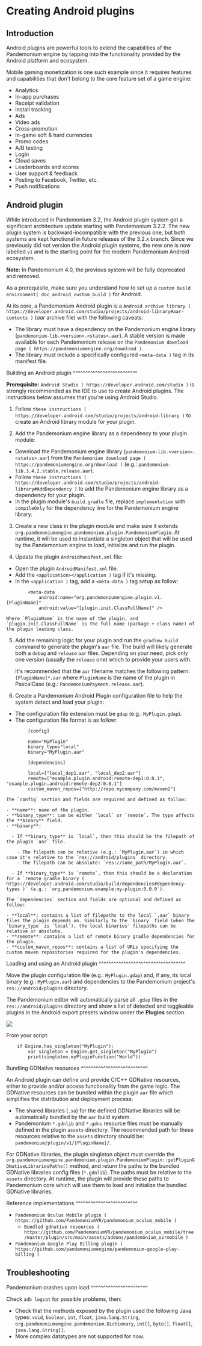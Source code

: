 

Creating Android plugins
========================

Introduction
------------

Android plugins are powerful tools to extend the capabilities of the Pandemonium engine
by tapping into the functionality provided by the Android platform and ecosystem.

Mobile gaming monetization is one such example since it requires features
and capabilities that don't belong to the core feature set of a game engine:

- Analytics
- In-app purchases
- Receipt validation
- Install tracking
- Ads
- Video ads
- Cross-promotion
- In-game soft & hard currencies
- Promo codes
- A/B testing
- Login
- Cloud saves
- Leaderboards and scores
- User support & feedback
- Posting to Facebook, Twitter, etc.
- Push notifications

Android plugin
--------------

While introduced in Pandemonium 3.2, the Android plugin system got a significant architecture update starting with Pandemonium 3.2.2.
The new plugin system is backward-incompatible with the previous one, but both systems are kept functional in future releases of the 3.2.x branch.
Since we previously did not version the Android plugin systems, the new one is now labelled `v1` and is the starting point for the modern Pandemonium Android ecosystem.

**Note:** In Pandemonium 4.0, the previous system will be fully deprecated and removed.

As a prerequisite, make sure you understand how to set up a `custom build environment( doc_android_custom_build )` for Android.

At its core, a Pandemonium Android plugin is a `Android archive library ( https://developer.android.com/studio/projects/android-library#aar-contents )` (*aar* archive file)
with the following caveats:

- The library must have a dependency on the Pandemonium engine library (`pandemonium-lib.<version>.<status>.aar`). A stable version is made available for each Pandemonium release on the `Pandemonium download page ( https://pandemoniumengine.org/download )`.
- The library must include a specifically configured `<meta-data )` tag in its manifest file.

Building an Android plugin
^^^^^^^^^^^^^^^^^^^^^^^^^^

**Prerequisite:** `Android Studio ( https://developer.android.com/studio )` is strongly recommended as the IDE to use to create Android plugins.
The instructions below assumes that you're using Android Studio.

1. Follow `these instructions ( https://developer.android.com/studio/projects/android-library )` to create an Android library module for your plugin.

2. Add the Pandemonium engine library as a dependency to your plugin module:

  - Download the Pandemonium engine library (`pandemonium-lib.<version>.<status>.aar`) from the `Pandemonium download page ( https://pandemoniumengine.org/download )` (e.g.: `pandemonium-lib.3.4.2.stable.release.aar`). 
  - Follow `these instructions ( https://developer.android.com/studio/projects/android-library#AddDependency )` to add
    the Pandemonium engine library as a dependency for your plugin.
  - In the plugin module's `build.gradle` file, replace `implementation` with `compileOnly` for the dependency line for the Pandemonium engine library.

3. Create a new class in the plugin module and make sure it extends `org.pandemoniumengine.pandemonium.plugin.PandemoniumPlugin`.
   At runtime, it will be used to instantiate a singleton object that will be used by the Pandemonium engine to load, initialize and run the plugin.

4. Update the plugin `AndroidManifest.xml` file:

  - Open the plugin `AndroidManifest.xml` file.
  - Add the `<application></application )` tag if it's missing.
  - In the `<application )` tag, add a `<meta-data )` tag setup as follow:

```
        <meta-data
            android:name="org.pandemoniumengine.plugin.v1.[PluginName]"
            android:value="[plugin.init.ClassFullName]" />
```

    Where `PluginName` is the name of the plugin, and `plugin.init.ClassFullName` is the full name (package + class name) of the plugin loading class.

5. Add the remaining logic for your plugin and run the `gradlew build` command to generate the plugin's `aar` file.
   The build will likely generate both a `debug` and `release` `aar` files.
   Depending on your need, pick only one version (usually the `release` one) which to provide your users with.

   It's recommended that the `aar` filename matches the following pattern: `[PluginName]*.aar` where `PluginName` is the name of the plugin in PascalCase (e.g.: `PandemoniumPayment.release.aar`).

6. Create a Pandemonium Android Plugin configuration file to help the system detect and load your plugin:

  - The configuration file extension must be `gdap` (e.g.: `MyPlugin.gdap`).
  - The configuration file format is as follow:
  
```
        [config]

        name="MyPlugin"
        binary_type="local"
        binary="MyPlugin.aar"

        [dependencies]

        local=["local_dep1.aar", "local_dep2.aar"]
        remote=["example.plugin.android:remote-dep1:0.0.1", "example.plugin.android:remote-dep2:0.0.1"]
        custom_maven_repos=["http://repo.mycompany.com/maven2"]
```

    The `config` section and fields are required and defined as follow:

    - **name**: name of the plugin.
    - **binary_type**: can be either `local` or `remote`. The type affects the **binary** field.
    - **binary**:

      - If **binary_type** is `local`, then this should be the filepath of the plugin `aar` file.

        - The filepath can be relative (e.g.: `MyPlugin.aar`) in which case it's relative to the `res://android/plugins` directory.
        - The filepath can be absolute: `res://some_path/MyPlugin.aar`.

      - If **binary_type** is `remote`, then this should be a declaration for a `remote gradle binary ( https://developer.android.com/studio/build/dependencies#dependency-types )` (e.g.: `org.pandemonium.example:my-plugin:0.0.0`).

    The `dependencies` section and fields are optional and defined as follow:

    - **local**: contains a list of filepaths to the local `.aar` binary files the plugin depends on. Similarly to the `binary` field (when the `binary_type` is `local`), the local binaries' filepaths can be relative or absolute.
    - **remote**: contains a list of remote binary gradle dependencies for the plugin.
    - **custom_maven_repos**: contains a list of URLs specifying the custom maven repositories required for the plugin's dependencies.

Loading and using an Android plugin
^^^^^^^^^^^^^^^^^^^^^^^^^^^^^^^^^^^

Move the plugin configuration file (e.g.: `MyPlugin.gdap`) and, if any, its local binary (e.g.: `MyPlugin.aar`) and dependencies to the Pandemonium project's `res://android/plugins` directory.

The Pandemonium editor will automatically parse all `.gdap` files in the `res://android/plugins` directory and show a list of detected and toggleable plugins in the Android export presets window under the **Plugins** section.

![](img/android_export_preset_plugins_section.png)

From your script:

```
    if Engine.has_singleton("MyPlugin"):
        var singleton = Engine.get_singleton("MyPlugin")
        print(singleton.myPluginFunction("World"))
```


Bundling GDNative resources
^^^^^^^^^^^^^^^^^^^^^^^^^^^

An Android plugin can define and provide C/C++ GDNative resources, either to provide and/or access functionality from the game logic.
The GDNative resources can be bundled within the plugin `aar` file which simplifies the distribution and deployment process:

- The shared libraries (`.so`) for the defined GDNative libraries will be automatically bundled by the `aar` build system.
- Pandemonium `*.gdnlib` and `*.gdns` resource files must be manually defined in the plugin `assets` directory.
  The recommended path for these resources relative to the `assets` directory should be: `pandemonium/plugin/v1/[PluginName]/`.

For GDNative libraries, the plugin singleton object must override the `org.pandemoniumengine.pandemonium.plugin.PandemoniumPlugin::getPluginGDNativeLibrariesPaths()` method,
and return the paths to the bundled GDNative libraries config files (`*.gdnlib`). The paths must be relative to the `assets` directory.
At runtime, the plugin will provide these paths to Pandemonium core which will use them to load and initialize the bundled GDNative libraries.

Reference implementations
^^^^^^^^^^^^^^^^^^^^^^^^^

- `Pandemonium Oculus Mobile plugin ( https://github.com/PandemoniumVR/pandemonium_oculus_mobile )`
  - `Bundled gdnative resources ( https://github.com/PandemoniumVR/pandemonium_oculus_mobile/tree/master/plugin/src/main/assets/addons/pandemonium_ovrmobile )`
- `Pandemonium Google Play Billing plugin ( https://github.com/pandemoniumengine/pandemonium-google-play-billing )`


Troubleshooting
---------------

Pandemonium crashes upon load
^^^^^^^^^^^^^^^^^^^^^^^

Check `adb logcat` for possible problems, then:

- Check that the methods exposed by the plugin used the following Java types: `void`, `boolean`, `int`, `float`, `java.lang.String`, `org.pandemoniumengine.pandemonium.Dictionary`, `int[]`, `byte[]`, `float[]`, `java.lang.String[]`.
- More complex datatypes are not supported for now.
